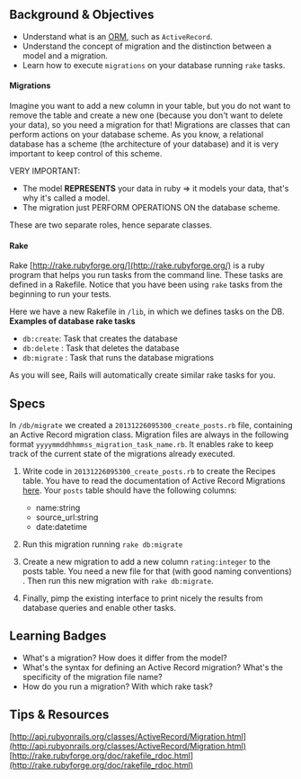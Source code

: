## Background & Objectives

- Understand what is an [ORM](http://en.wikipedia.org/wiki/Object-relational_mapping), such as `ActiveRecord`.
- Understand the concept of migration and the distinction between a model and a migration.
- Learn how to execute `migrations` on your database running `rake` tasks.

#### Migrations
Imagine you want to add a new column in your table, but you do not want to remove the table and create a new one (because you don't want to delete your data), so you need a migration for that! Migrations are classes that can perform actions on your database scheme. As you know, a relational database has a scheme (the architecture of your database) and it is very important to keep control of this scheme.

VERY IMPORTANT: 

- The model **REPRESENTS** your data in ruby => it models your data, that's why it's called a model. 
- The migration just PERFORM OPERATIONS ON the database scheme. 

These are two separate roles, hence separate classes.

#### Rake
Rake [http://rake.rubyforge.org/](http://rake.rubyforge.org/) is a ruby program that helps you run tasks from the command line. These tasks are defined in a Rakefile. Notice that you have been using `rake` tasks from the beginning to run your tests. 

Here we have a new Rakefile in `/lib`, in which we defines tasks on the DB. **Examples of database rake tasks**

* `db:create`: Task that creates the database
* `db:delete` : Task that deletes the database
* `db:migrate` : Task that runs the database migrations

As you will see, Rails will automatically create similar rake tasks for you. 

## Specs 

In `/db/migrate` we created a `20131226095300_create_posts.rb` file, containing an Active Record migration class. Migration files are always in the following format `yyyymmddhhmmss_migration_task_name.rb`. It enables rake to keep track of the current state of the migrations already executed.

1. Write code in `20131226095300_create_posts.rb` to create the Recipes table. You have to read the documentation of Active Record Migrations [here](http://api.rubyonrails.org/classes/ActiveRecord/Migration.html). Your `posts` table should have the following columns:

	* name:string 
	* source_url:string
	* date:datetime

2. Run this migration running `rake db:migrate`

3. Create a new migration to add a new column `rating:integer` to the posts table. You need a new file for that (with good naming conventions) . Then run this new migration with `rake db:migrate`.

4. Finally, pimp the existing interface to print nicely the results from database queries and enable other tasks.

## Learning Badges

- What's a migration? How does it differ from the model? 
- What's the syntax for defining an Active Record migration? What's the specificity of the migration file name?
- How do you run a migration? With which rake task? 

## Tips & Resources
[http://api.rubyonrails.org/classes/ActiveRecord/Migration.html](http://api.rubyonrails.org/classes/ActiveRecord/Migration.html)
[http://rake.rubyforge.org/doc/rakefile_rdoc.html](http://rake.rubyforge.org/doc/rakefile_rdoc.html)